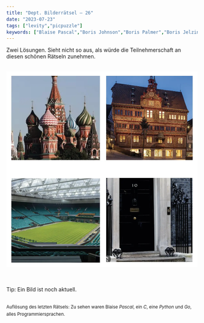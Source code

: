 ```yaml
---
title: "Dept. Bilderrätsel – 26"
date: "2023-07-23"
tags: ["levity","picpuzzle"]
keywords: ["Blaise Pascal","Boris Johnson","Boris Palmer","Boris Jelzin","Bors Becker"]
---
```

Zwei Lösungen. Sieht nicht so aus, als würde die Teilnehmerschaft an diesen schönen Rätseln zunehmen.

<br/>

<img  src="/assets/img/picpuzzle26.webp" alt="Bilderrätsel26">

<br/>
<br/>
<br/>

Tip: Ein Bild ist noch aktuell.
<br/>
<br/>

<sup>Auflösung des letzten Rätsels: Zu sehen waren Blaise <i>Pascal</i>, ein <i>C</i>, eine <i>Python</i> und <i>Go</i>, alles Programmiersprachen.

<sup>